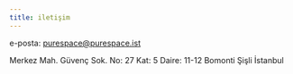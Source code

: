 ```yaml
---
title: iletişim
---
```

e-posta: purespace@purespace.ist

Merkez Mah. Güvenç Sok. No: 27 Kat: 5 Daire: 11-12 Bomonti Şişli İstanbul

